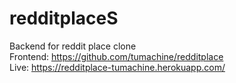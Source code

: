 # redditplaceS
Backend for reddit place clone\
Frontend: https://github.com/tumachine/redditplace \
Live: https://redditplace-tumachine.herokuapp.com/
